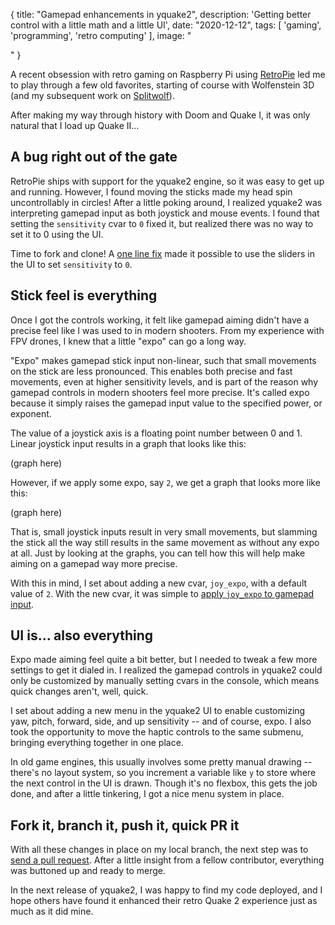 {
  title: "Gamepad enhancements in yquake2",
    description: 'Getting better control with a little math and a little UI',
    date: "2020-12-12",
    tags: [
        'gaming',
        'programming',
        'retro computing'
    ],
    image: "<div class='fullMast' style='background-image: url(images/yquake2.png);'></div>"
}

A recent obsession with retro gaming on Raspberry Pi using [RetroPie](https://retropie.org.uk/) led me to play through a few old favorites, starting of course with Wolfenstein 3D (and my subsequent work on [Splitwolf](./splitwolf-split-screen-wolfenstien-3d-on-raspberry-pi.html)).

After making my way through history with Doom and Quake I, it was only natural that I load up Quake II...

## A bug right out of the gate

RetroPie ships with support for the yquake2 engine, so it was easy to get up and running. However, I found moving the sticks made my head spin uncontrollably in circles! After a little poking around, I realized yquake2 was interpreting gamepad input as both joystick and mouse events. I found that setting the `sensitivity` cvar to `0` fixed it, but realized there was no way to set it to 0 using the UI.

Time to fork and clone! A [one line fix](https://github.com/yquake2/yquake2/pull/632/commits/693803c7640708c7a2da27d9119c44f48c593d38) made it possible to use the sliders in the UI to set `sensitivity` to `0`.

## Stick feel is everything

Once I got the controls working, it felt like gamepad aiming didn't have a precise feel like I was used to in modern shooters. From my experience with FPV drones, I knew that a little "expo" can go a long way.

"Expo" makes gamepad stick input non-linear, such that small movements on the stick are less pronounced. This enables both precise and fast movements, even at higher sensitivity levels, and is part of the reason why gamepad controls in modern shooters feel more precise. It's called expo because it simply raises the gamepad input value to the specified power, or exponent.

The value of a joystick axis is a floating point number between 0 and 1. Linear joystick input results in a graph that looks like this:

(graph here)

However, if we apply some expo, say `2`, we get a graph that looks more like this:

(graph here)

That is, small joystick inputs result in very small movements, but slamming the stick all the way still results in the same movement as without any expo at all. Just by looking at the graphs, you can tell how this will help make aiming on a gamepad way more precise.

With this in mind, I set about adding a new cvar, `joy_expo`, with a default value of `2`. With the new cvar, it was simple to [apply `joy_expo` to gamepad input](https://github.com/yquake2/yquake2/pull/632/commits/aafc2eb4f92693aee0fe0e14fd33c6f28f160c33).

## UI is... also everything

Expo made aiming feel quite a bit better, but I needed to tweak a few more settings to get it dialed in. I realized the gamepad controls in yquake2 could only be customized by manually setting cvars in the console, which means quick changes aren't, well, quick.

I set about adding a new menu in the yquake2 UI to enable customizing yaw, pitch, forward, side, and up sensitivity -- and of course, expo. I also took the opportunity to move the haptic controls to the same submenu, bringing everything together in one place.

In old game engines, this usually involves some pretty manual drawing -- there's no layout system, so you increment a variable like `y` to store where the next control in the UI is drawn. Though it's no flexbox, this gets the job done, and after a little tinkering, I got a nice menu system in place.

## Fork it, branch it, push it, quick PR it

With all these changes in place on my local branch, the next step was to [send a pull request](https://github.com/yquake2/yquake2/pull/632). After a little insight from a fellow contributor, everything was buttoned up and ready to merge.

In the next release of yquake2, I was happy to find my code deployed, and I hope others have found it enhanced their retro Quake 2 experience just as much as it did mine.
